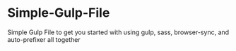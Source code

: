 # Simple-Gulp-File
Simple Gulp File to get you started with using gulp, sass, browser-sync, and auto-prefixer all together
